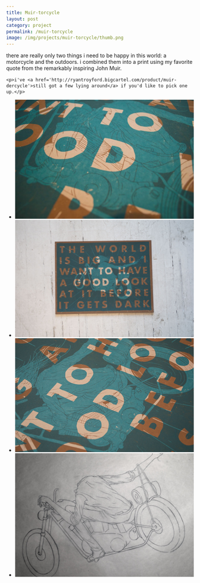 ```yaml
---
title: Muir-torcycle
layout: post
category: project
permalink: /muir-torcycle
image: /img/projects/muir-torcycle/thumb.png
---
```


<div class='desc fixed'>
	<p>there are really only two things i need to be happy in this world: a motorcycle and the outdoors. i combined them into a print using my favorite quote from the remarkably inspiring John Muir.</p>

	<p>i've <a href='http://ryantroyford.bigcartel.com/product/muir-dercycle'>still got a few lying around</a> if you'd like to pick one up.</p>
</div>


<ul class='img-column'>
 	<li><img src='/img/projects/muir-torcycle/muir-torcycle-1.jpg' alt='motorcycle-1'/></li>
 	<li><img src='/img/projects/muir-torcycle/muir-torcycle-2.jpg' alt='motorcycle-2'/></li>
 	<li><img src='/img/projects/muir-torcycle/muir-torcycle-4.jpg' alt='motorcycle-4'/></li>
 	<li><img src='/img/projects/muir-torcycle/muir-torcycle-3.jpg' alt='motorcycle-3'/></li>
 </ul>